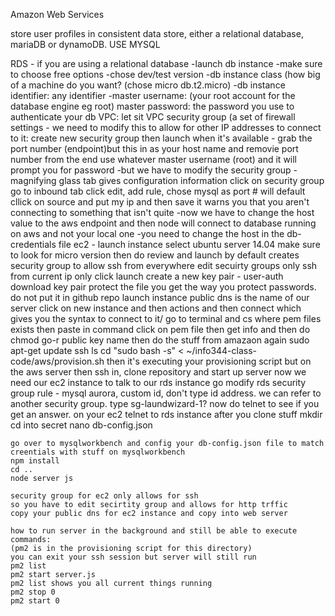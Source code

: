 Amazon Web Services

store user profiles in consistent data store, either a relational database, mariaDB or dynamoDB. USE MYSQL

RDS - if you are using a relational database
	-launch db instance
	-make sure to choose free options
	-chose dev/test version
	-db instance class (how big of a machine do you want? (chose micro db.t2.micro)
	-db instance identifier: any identifier
	-master username: (your root account for the database engine eg root)
	master password: the password you use to authenticate your db
	VPC: let sit
	VPC security group (a set of firewall settings - we need to modify this to allow for other IP addresses to connect 
	to it: create new security group
	then launch
	when it's available - grab the port number (endpoint)but this in as your host name and removie port number from the end
	use whatever master username (root) and it will prompt you for password
	-but we have to modify the security group
	-magnifying glass tab gives configuration information
	click on security group
	go to inbound tab
	click edit, add rule, chose mysql as port # will default
	cllick on source and put my ip and then save
	it warns you that you aren't connecting to something that isn't quite 
	-now we have to change the host value to the aws endpoint and then node will connect to database running on aws and not your local one
	-you need to change the host in the db-credentials file
	ec2 - launch instance
	select ubuntu server 14.04
	make sure to look for micro version
	then do review and launch
	by default creates security group to allow ssh from everywhere
	edit secuirty groups
	only ssh from current ip only
	click launch
	create a new key pair - user-auth
	download key pair
	protect the file you get the way you protect passwords. do not put it in github repo
	launch instance
	public dns is the name of our server
	click on new instance and then actions and then connect which gives you the syntax to connect to it/
	go to terminal and cs where pem files exists
	then paste in command 
	click on pem file then get info and then do chmod go-r public key name
	then do the stuff from amazaon again
	sudo apt-get update
	ssh
	ls
	cd
	"sudo bash -s" < ~/info344-class-code/aws/provision.sh
	then it's executing your provisioning script but on the aws server
	then ssh in, clone repository and start up server
	now we need our ec2 instance to talk to our rds instance
	go modify rds security group rule - mysql aurora, custom id, don't type id address. we can refer to another security group. 
	type sg-laundwizard-1?
	now do telnet to see if you get an answer. on your ec2 telnet to rds instance
	after you clone stuff
	mkdir
	cd into secret nano db-config.json
	
	go over to mysqlworkbench and config your db-config.json file to match creentials with stuff on mysqlworkbench
	npm install
	cd ..
	node server js
	
	security group for ec2 only allows for ssh
	so you have to edit secirtity group and allows for http trffic
	copy your public dns for ec2 instance and copy into web server
	
	how to run server in the background and still be able to execute commands:
	(pm2 is in the provisioning script for this directory)
	you can exit your ssh session but server will still run
	pm2 list
	pm2 start server.js
	pm2 list shows you all current things running
	pm2 stop 0
	pm2 start 0